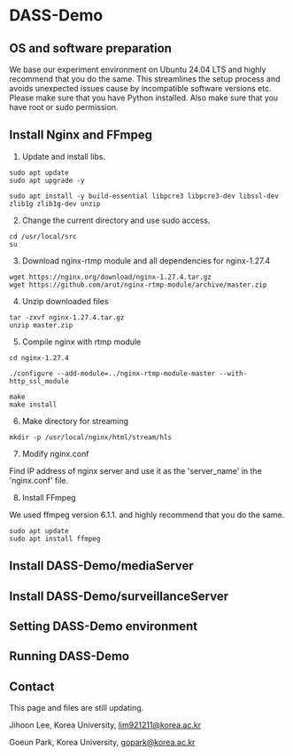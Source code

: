 # DASS-Demo

## OS and software preparation

We base our experiment environment on Ubuntu 24.04 LTS and highly recommend that you do the same. This streamlines the setup process and avoids unexpected issues cause by incompatible software versions etc. Please make sure that you have Python installed. Also make sure that you have root or sudo permission.


## Install Nginx and FFmpeg

1. Update and install libs.

```shell
sudo apt update
sudo apt upgrade -y 

sudo apt install -y build-essential libpcre3 libpcre3-dev libssl-dev zlib1g zlib1g-dev unzip
```

2. Change the current directory and use sudo access.

```shell
cd /usr/local/src 
su 
```

3. Download nginx-rtmp module and all dependencies for nginx-1.27.4

```shell
wget https://nginx.org/download/nginx-1.27.4.tar.gz  
wget https://github.com/arut/nginx-rtmp-module/archive/master.zip
```

4. Unzip downloaded files

```shell
tar -zxvf nginx-1.27.4.tar.gz 
unzip master.zip
```

5. Compile nginx with rtmp module

```shell
cd nginx-1.27.4 

./configure --add-module=../nginx-rtmp-module-master --with-http_ssl_module 

make 
make install
```

6. Make directory for streaming

```shell
mkdir -p /usr/local/nginx/html/stream/hls
```

7. Modify nginx.conf

Find IP address of nginx server and use it as the 'server_name' in the 'nginx.conf' file.

8. Install FFmpeg

We used ffmpeg version 6.1.1. and highly recommend that you do the same.

```shell
sudo apt update
sudo apt install ffmpeg
```

## Install DASS-Demo/mediaServer


## Install DASS-Demo/surveillanceServer


## Setting DASS-Demo environment


## Running DASS-Demo


## Contact
This page and files are still updating.

Jihoon Lee, Korea University, lim921211@korea.ac.kr

Goeun Park, Korea University, gopark@korea.ac.kr

